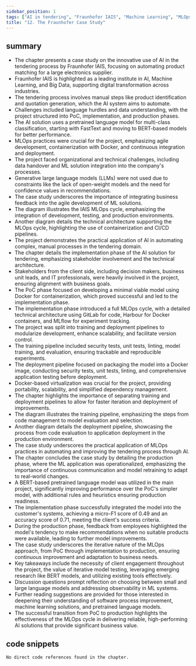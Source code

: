 ```yaml
---
sidebar_position: 1
tags: ["AI in tendering", "Fraunhofer IAIS", "Machine Learning", "MLOps", "BERT models", "Docker", "GitLab CI/CD", "Stakeholder Involvement", "Production Phase", "Stakeholder Communication", "Model Retraining"]
title: "12. The Fraunhofer Case Study"
---
```


## summary

- The chapter presents a case study on the innovative use of AI in the tendering process by Fraunhofer IAIS, focusing on automating product matching for a large electronics supplier.
- Fraunhofer IAIS is highlighted as a leading institute in AI, Machine Learning, and Big Data, supporting digital transformation across industries.
- The tendering process involves manual steps like product identification and quotation generation, which the AI system aims to automate.
- Challenges included language hurdles and data understanding, with the project structured into PoC, implementation, and production phases.
- The AI solution uses a pretrained language model for multi-class classification, starting with FastText and moving to BERT-based models for better performance.
- MLOps practices were crucial for the project, emphasizing agile development, containerization with Docker, and continuous integration and deployment.
- The project faced organizational and technical challenges, including data handover and ML solution integration into the company's processes.
- Generative large language models (LLMs) were not used due to constraints like the lack of open-weight models and the need for confidence values in recommendations.
- The case study underscores the importance of integrating business feedback into the agile development of ML solutions.
- The diagram illustrates the IAIS MLOps cycle, emphasizing the integration of development, testing, and production environments.
- Another diagram details the technical architecture supporting the MLOps cycle, highlighting the use of containerization and CI/CD pipelines.
- The project demonstrates the practical application of AI in automating complex, manual processes in the tendering domain.
- The chapter details the implementation phase of the AI solution for tendering, emphasizing stakeholder involvement and the technical architecture.
- Stakeholders from the client side, including decision makers, business unit leads, and IT professionals, were heavily involved in the project, ensuring alignment with business goals.
- The PoC phase focused on developing a minimal viable model using Docker for containerization, which proved successful and led to the implementation phase.
- The implementation phase introduced a full MLOps cycle, with a detailed technical architecture using GitLab for code, Harbour for Docker containers, and MLflow for experiment tracking.
- The project was split into training and deployment pipelines to modularize development, enhance scalability, and facilitate version control.
- The training pipeline included security tests, unit tests, linting, model training, and evaluation, ensuring trackable and reproducible experiments.
- The deployment pipeline focused on packaging the model into a Docker image, conducting security tests, unit tests, linting, and comprehensive application testing before deployment.
- Docker-based virtualization was crucial for the project, providing portability, scalability, and simplified dependency management.
- The chapter highlights the importance of separating training and deployment pipelines to allow for faster iteration and deployment of improvements.
- The diagram illustrates the training pipeline, emphasizing the steps from code management to model evaluation and selection.
- Another diagram details the deployment pipeline, showcasing the process from code evaluation to application deployment in the production environment.
- The case study underscores the practical application of MLOps practices in automating and improving the tendering process through AI.
- The chapter concludes the case study by detailing the production phase, where the ML application was operationalized, emphasizing the importance of continuous communication and model retraining to adapt to real-world changes.
- A BERT-based pretrained language model was utilized in the main project, significantly improving performance over the PoC's simpler model, with additional rules and heuristics ensuring production readiness.
- The implementation phase successfully integrated the model into the customer's systems, achieving a micro-F1 score of 0.49 and an accuracy score of 0.71, meeting the client's success criteria.
- During the production phase, feedback from employees highlighted the model's tendency to make recommendations when no suitable products were available, leading to further model improvements.
- The case study underscores the iterative nature of the MLOps approach, from PoC through implementation to production, ensuring continuous improvement and adaptation to business needs.
- Key takeaways include the necessity of client engagement throughout the project, the value of iterative model testing, leveraging emerging research like BERT models, and utilizing existing tools effectively.
- Discussion questions prompt reflection on choosing between small and large language models and addressing observability in ML systems.
- Further reading suggestions are provided for those interested in deepening their understanding of software process improvement, machine learning solutions, and pretrained language models.
- The successful transition from PoC to production highlights the effectiveness of the MLOps cycle in delivering reliable, high-performing AI solutions that provide significant business value.

## code snippets
```
No direct code references found in the chapter.
```
